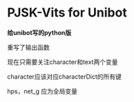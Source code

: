 # PJSK-Vits for Unibot

**给unibot写的python版**

重写了输出函数

现在只需要关注character和text两个变量

character应该对应characterDict的所有键

hps，net_g 应为全局变量
